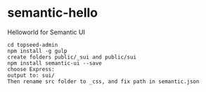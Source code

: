 # semantic-hello
Helloworld for Semantic UI

	cd topseed-admin
	npm install -g gulp
	create folders public/_sui and public/sui
	npm install semantic-ui --save
	choose Express:
	output to: sui/
	Then rename src folder to _css, and fix path in semantic.json
